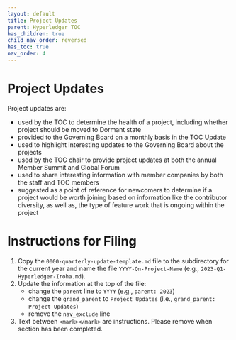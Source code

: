```yaml
---
layout: default
title: Project Updates
parent: Hyperledger TOC
has_children: true
child_nav_order: reversed
has_toc: true
nav_order: 4
---
```

[//]: # (SPDX-License-Identifier: CC-BY-4.0)

# Project Updates
Project updates are:
- used by the TOC to determine the health of a project, including whether project should be moved to Dormant state
- provided to the Governing Board on a monthly basis in the TOC Update
- used to highlight interesting updates to the Governing Board about the projects
- used by the TOC chair to provide project updates at both the annual Member Summit and Global Forum 
- used to share interesting information with member companies by both the staff and TOC members
- suggested as a point of reference for newcomers to determine if a project would be worth joining based on information like the contributor diversity, as well as, the type of feature work that is ongoing within the project

# Instructions for Filing
1. Copy the `0000-quarterly-update-template.md` file to the subdirectory for the current year and name the file `YYYY-Qn-Project-Name` (e.g., `2023-Q1-Hyperledger-Iroha.md`).
2. Update the information at the top of the file:
    - change the `parent` line to `YYYY` (e.g., `parent: 2023`)
    - change the `grand_parent` to `Project Updates` (i.e., `grand_parent: Project Updates`)
    - remove the `nav_exclude` line
3. Text between `<mark></mark>` are instructions. Please remove when section has been completed.
